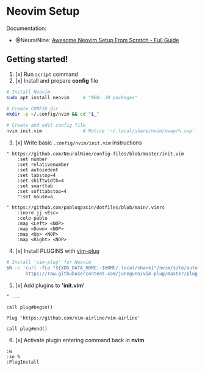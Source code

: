 # Neovim Setup

Documentation:
- @NeuralNine: [Awesome Neovim Setup From Scratch - Full Guide](https://youtu.be/JWReY93Vl6g)


## Getting started!

1. [x] Run `script` command
2. [x] Install and prepare **config** file

```bash
# Install Neovim
sudo apt install neovim     # "NEW: 30 packages"

# Create CONFIG dir
mkdir -p ~/.config/nvim && cd "$_"

# Create and edit config file
nvim init.vim               # Notice '~/.local/share/nvim/swap/%.swp'
```

3. [x] Write basic `.config/nvim/init.vim` instructions <!-- notice ":" unlike in former '.vmrc' files-->

```vim
" https://github.com/NeuralNine/config-files/blob/master/init.vim
    :set number
    :set relativenumber
    :set autoindent
    :set tabstop=4
    :set shiftwidth=4
    :set smarttab
    :set softtabstop=4
    ":set mouse=a

" https://github.com/pabloqpacin/dotfiles/blob/main/.vimrc
    :inore jj <Esc>
    :colo pablo
    :map <Left> <NOP>
    :map <Down> <NOP>
    :map <Up> <NOP>
    :map <Right> <NOP>
```

4. [x] Install PLUGINS with [vim-plug](https://github.com/junegunn/vim-plug)

```bash
# Install 'vim-plug' for Neovim
sh -c 'curl -fLo "${XDG_DATA_HOME:-$HOME/.local/share}"/nvim/site/autoload/plug.vim --create-dirs \
       https://raw.githubusercontent.com/junegunn/vim-plug/master/plug.vim'
```

5. [x] Add plugins to **'init.vim'** <!--errors with 'Ctrl+V' within NVIM; had to do via VSCode-->

```vim
" ...

call plug#begin()

Plug 'https://github.com/vim-airline/vim-airline'

call plug#end()
```

6. [x] Activate plugin entering command back in **nvim**

```vim
:w
:so %
:PlugInstall
```


<!-- TO-DO
- Continue tutorial from Nerdfonts ON (11:45)
-->